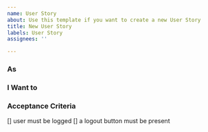```yaml
---
name: User Story
about: Use this template if you want to create a new User Story
title: New User Story
labels: User Story
assignees: ''

---
```


### As

### I Want to

### Acceptance Criteria
[] user must be logged
[] a logout button must be present

